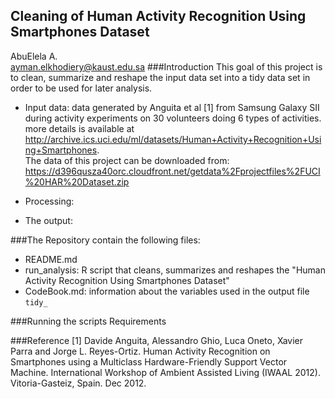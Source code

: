 ## Cleaning of Human Activity Recognition Using Smartphones Dataset
AbuElela A.<br />
ayman.elkhodiery@kaust.edu.sa
###Introduction
This goal of this project is to clean, summarize and reshape the input data set into a tidy data set in order to be used for later analysis. 

* Input data: data generated by Anguita et al [1] from Samsung Galaxy SII during activity experiments on 30 volunteers doing 6 types of activities. more details is available at http://archive.ics.uci.edu/ml/datasets/Human+Activity+Recognition+Using+Smartphones. <br />
The data of this project can be downloaded from: https://d396qusza40orc.cloudfront.net/getdata%2Fprojectfiles%2FUCI%20HAR%20Dataset.zip <br />

* Processing: 

* The output:

###The Repository contain the following files:
* README.md
* run_analysis: R script that cleans, summarizes and reshapes the "Human Activity Recognition Using Smartphones Dataset"
* CodeBook.md: information about the variables used in the output file `tidy_`

###Running the scripts
Requirements

###Reference
[1] Davide Anguita, Alessandro Ghio, Luca Oneto, Xavier Parra and Jorge L. Reyes-Ortiz. Human Activity Recognition on Smartphones using a Multiclass Hardware-Friendly Support Vector Machine. International Workshop of Ambient Assisted Living (IWAAL 2012). Vitoria-Gasteiz, Spain. Dec 2012.

